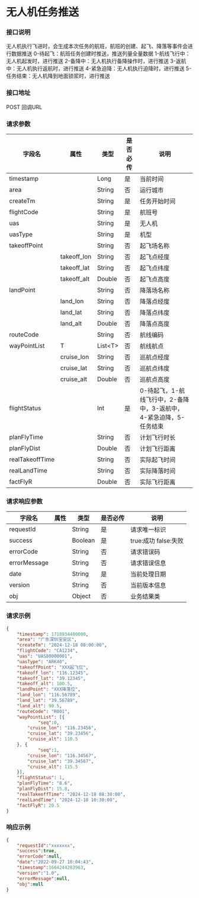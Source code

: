 # 无人机任务推送 

### 接口说明

无人机执行飞进时，会生成本次任务的航班，航班的创建、起飞、降落等事件会进行数据推送
0-待起飞：航班任务创建时推送，推送列量全量数据
1-航线飞行中：无人机起发时，进行推送
2-备降中：无人机执行备降操作时，进行推送
3-返航中：无人机执行返航时，进行推送
4-紧急迫降：无人机执行迫降时，进行推送
5-任务结束：无人机降到地面锁浆时，进行推送


 ### 接口地址

 POST
 回调URL

### 请求参数

| 字段名          | 属性        | 类型     | 是否必传 | 说明                                                               |
| --------------- | ----------- | -------- | -------- | ------------------------------------------------------------------ |
| timestamp       |             | Long     | 是       | 当前时间                                                           |
| area            |             | String   | 否       | 运行城市                                                           |
| createTm        |             | String   | 是       | 任务开始时间                                                       |
| flightCode      |             | String   | 是       | 航班号                                                             |
| uas             |             | String   | 是       | 无人机                                                             |
| uasType         |             | String   | 是       | 机型                                                               |
| takeoffPoint    |             | String   | 否       | 起飞场名称                                                         |
|                 | takeoff_lon | String   | 否       | 起飞点经度                                                         |
|                 | takeoff_lat | String   | 否       | 起飞点纬度                                                         |
|                 | takeoff_alt | Double   | 否       | 起飞点高度                                                         |
| landPoint       |             | String   | 否       | 降落场名称                                                         |
|                 | land_lon    | String   | 否       | 降落点经度                                                         |
|                 | land_lat    | String   | 否       | 降落点纬度                                                         |
|                 | land_alt    | Double   | 否       | 降落点高度                                                         |
| routeCode       |             | String   | 否       | 航线编码                                                           |
| wayPointList    | T           | List<T\> | 否       | 航线航点                                                           |
|                 | cruise_lon  | String   | 否       | 巡航点经度                                                         |
|                 | cruise_lat  | String   | 否       | 巡航点纬度                                                         |
|                 | cruise_alt  | Double   | 否       | 巡航点高度                                                         |
| flightStatus    |             | Int      | 是       | 0-待起飞，1-航线飞行中，2-备降中，3-返航中，4-紧急迫降，5-任务结束 |
| planFlyTime     |             | String   | 否       | 计划飞行时长                                                       |
| planFlyDist     |             | Double   | 否       | 计划飞行距离                                                       |
| realTakeoffTime |             | String   | 否       | 实际起飞时间                                                       |
| realLandTime    |             | String   | 否       | 实际降落时间                                                       |
| factFlyR        |             | Double   | 否       | 实际飞行距离                                                       |
	
### 请求响应参数

| 字段名       | 属性 | 类型    | 是否必传 | 说明                 |
| ------------ | ---- | ------- | -------- | -------------------- |
| requestId    |      | String  | 是       | 请求唯一标识         |
| success      |      | Boolean | 是       | true:成功 false:失败 |
| errorCode    |      | String  | 否       | 请求错误码           |
| errorMessage |      | String  | 否       | 请求错误信息         |
| date         |      | String  | 是       | 当前处理日期         |
| version      |      | String  | 否       | 当前版本信息         |
| obj          |      | Object  | 否       | 业务结果类           |

					

### 请求示例
```json
{
	"timestamp": 1718934400000,
	"area": "广东深圳宝安区",
	"createTm": "2024-12-18 08:00:00",
	"flightCode": "CA1234",
	"uas": "UAS80000001",
	"uasType": "ARK40",
	"takeoffPoint": "XXX起飞位",
	"takeoff_lon": "116.12345",
	"takeoff_lat": "39.12345",
	"takeoff_alt": 100.5,
	"landPoint": "XXX降落位",
	"land_lon": "116.56789",
	"land_lat": "39.56789",
	"land_alt": 90.5,
	"routeCode": "R001",
	"wayPointList": [{
			"seq":0,
		"cruise_lon": "116.23456",
		"cruise_lat": "39.23456",
		"cruise_alt": 110.5
	}, {
			"seq":1,
		"cruise_lon": "116.34567",
		"cruise_lat": "39.34567",
		"cruise_alt": 115.5
	}],
	"flightStatus": 1,
	"planFlyTime": "8.6",
	"planFlyDist": 15.8,
	"realTakeoffTime": "2024-12-18 08:30:00",
	"realLandTime": "2024-12-18 10:30:00",
	"factFlyR": 20.5
}
```

### 响应示例
   
```json
{
	"requestId":"xxxxxxx",
	"success":true,
	"errorCode":null,
	"date":"2022-09-27 10:04:43",
	"timestamp":1664244283963,
	"version":"1.0",
	"errorMessage":null,
	"obj":null      
}
```